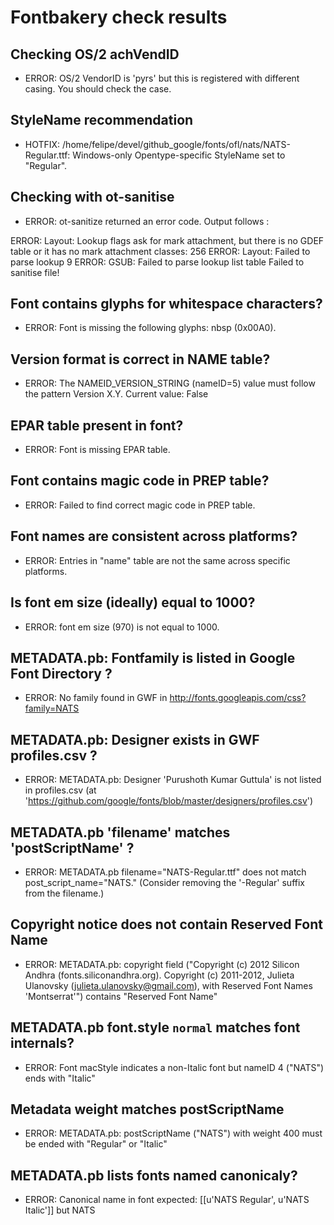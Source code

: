 # Fontbakery check results
## Checking OS/2 achVendID
* ERROR: OS/2 VendorID is 'pyrs' but this is registered with different casing. You should check the case.

## StyleName recommendation
* HOTFIX: /home/felipe/devel/github_google/fonts/ofl/nats/NATS-Regular.ttf: Windows-only Opentype-specific StyleName set to "Regular".

## Checking with ot-sanitise
* ERROR: ot-sanitize returned an error code. Output follows :

ERROR: Layout: Lookup flags ask for mark attachment, but there is no GDEF table or it has no mark attachment classes: 256
ERROR: Layout: Failed to parse lookup 9
ERROR: GSUB: Failed to parse lookup list table
Failed to sanitise file!



## Font contains glyphs for whitespace characters?
* ERROR: Font is missing the following glyphs: nbsp (0x00A0).

## Version format is correct in NAME table?
* ERROR: The NAMEID_VERSION_STRING (nameID=5) value must follow the pattern Version X.Y. Current value: False

## EPAR table present in font?
* ERROR: Font is missing EPAR table.

## Font contains magic code in PREP table?
* ERROR: Failed to find correct magic code in PREP table.

## Font names are consistent across platforms?
* ERROR: Entries in "name" table are not the same across specific platforms.

## Is font em size (ideally) equal to 1000?
* ERROR: font em size (970) is not equal to 1000.

## METADATA.pb: Fontfamily is listed in Google Font Directory ?
* ERROR: No family found in GWF in http://fonts.googleapis.com/css?family=NATS

## METADATA.pb: Designer exists in GWF profiles.csv ?
* ERROR: METADATA.pb: Designer 'Purushoth Kumar Guttula' is not listed in profiles.csv (at 'https://github.com/google/fonts/blob/master/designers/profiles.csv')

## METADATA.pb 'filename' matches 'postScriptName' ?
* ERROR: METADATA.pb filename="NATS-Regular.ttf" does not match post_script_name="NATS." (Consider removing the '-Regular' suffix from the filename.)

## Copyright notice does not contain Reserved Font Name
* ERROR: METADATA.pb: copyright field ("Copyright (c) 2012 Silicon Andhra (fonts.siliconandhra.org). Copyright (c) 2011-2012, Julieta Ulanovsky (julieta.ulanovsky@gmail.com), with Reserved Font Names 'Montserrat'") contains "Reserved Font Name"

## METADATA.pb font.style `normal` matches font internals?
* ERROR: Font macStyle indicates a non-Italic font but nameID 4 ("NATS") ends with "Italic"

## Metadata weight matches postScriptName
* ERROR: METADATA.pb: postScriptName ("NATS") with weight 400 must be ended with "Regular" or "Italic"

## METADATA.pb lists fonts named canonicaly?
* ERROR: Canonical name in font expected: [[u'NATS Regular', u'NATS Italic']] but NATS

